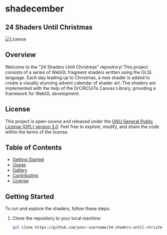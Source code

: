 # shadecember
## 24 Shaders Until Christmas

![License](https://img.shields.io/badge/license-GPL--3.0-blue.svg)

## Overview

Welcome to the "24 Shaders Until Christmas" repository! This project consists of a series of WebGL fragment shaders written using the GLSL language. Each day leading up to Christmas, a new shader is added to create a visually stunning advent calendar of shader art. The shaders are implemented with the help of the DrCiRCUiTs Canvas Library, providing a framework for WebGL development.

## License

This project is open-source and released under the [GNU General Public License (GPL) version 3.0](LICENSE). Feel free to explore, modify, and share the code within the terms of the license.

## Table of Contents

- [Getting Started](#getting-started)
- [Usage](#usage)
- [Gallery](#gallery)
- [Contributing](#contributing)
- [License](#license)

## Getting Started

To run and explore the shaders, follow these steps:

1. Clone the repository to your local machine:

   ```bash
   git clone https://github.com/your-username/24-shaders-until-christmas.git
